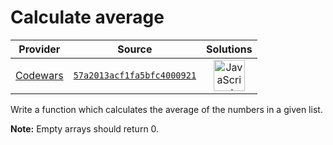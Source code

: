 [_metadata_:generated]: - "true"

# Calculate average 

<!-- INFO TABLE BEGIN -->

| Provider                                        | Source                                                                               | Solutions                                                                                                                                                    |
| :---------------------------------------------: | :----------------------------------------------------------------------------------: | :----------------------------------------------------------------------------------------------------------------------------------------------------------: |
| [Codewars](../../../docs/providers/Codewars.md) | [`57a2013acf1fa5bfc4000921`](https://www.codewars.com/kata/57a2013acf1fa5bfc4000921) | [<img src="https://res.cloudinary.com/rascaltwo/image/upload/v1631924076/javascript_ehszr7.svg" alt="JavaScript" title="JavaScript" width="50" />](solve.js) |

<!-- INFO TABLE END -->

Write a function which calculates the average of the numbers in a given list.

**Note:** Empty arrays should return 0.
